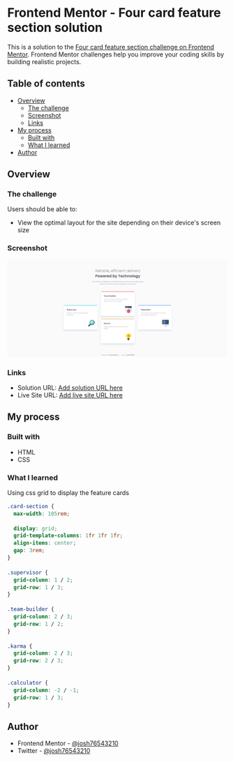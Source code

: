 # Frontend Mentor - Four card feature section solution

This is a solution to the [Four card feature section challenge on Frontend Mentor](https://www.frontendmentor.io/challenges/four-card-feature-section-weK1eFYK). Frontend Mentor challenges help you improve your coding skills by building realistic projects.

## Table of contents

- [Overview](#overview)
  - [The challenge](#the-challenge)
  - [Screenshot](#screenshot)
  - [Links](#links)
- [My process](#my-process)
  - [Built with](#built-with)
  - [What I learned](#what-i-learned)
- [Author](#author)

## Overview

### The challenge

Users should be able to:

- View the optimal layout for the site depending on their device's screen size

### Screenshot

![](./images/screenshot.png)

### Links

- Solution URL: [Add solution URL here]()
- Live Site URL: [Add live site URL here]()

## My process

### Built with

- HTML
- CSS

### What I learned

Using css grid to display the feature cards

```css
.card-section {
  max-width: 105rem;

  display: grid;
  grid-template-columns: 1fr 1fr 1fr;
  align-items: center;
  gap: 3rem;
}

.supervisor {
  grid-column: 1 / 2;
  grid-row: 1 / 3;
}

.team-builder {
  grid-column: 2 / 3;
  grid-row: 1 / 2;
}

.karma {
  grid-column: 2 / 3;
  grid-row: 2 / 3;
}

.calculator {
  grid-column: -2 / -1;
  grid-row: 1 / 3;
}
```

## Author

- Frontend Mentor - [@josh76543210](https://www.frontendmentor.io/profile/josh76543210)
- Twitter - [@josh76543210](https://www.twitter.com/josh76543210)
